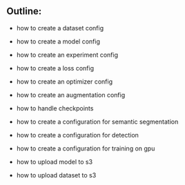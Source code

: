 

## Outline:
- how to create a dataset config
- how to create a model config
- how to create an experiment config
- how to create a loss config
- how to create an optimizer config
- how to create an augmentation config
- how to handle checkpoints
- how to create a configuration for semantic segmentation
- how to create a configuration for detection
- how to create a configuration for training on gpu

- how to upload model to s3
- how to upload dataset to s3
